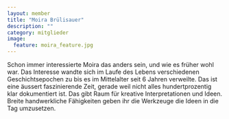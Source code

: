 ```yaml
---
layout: member
title: "Moira Brülisauer"
description: ""
category: mitglieder
image:
  feature: moira_feature.jpg
---
```

Schon immer interessierte Moira das anders sein, und wie es früher wohl war. Das Interesse wandte sich im Laufe des Lebens verschiedenen Geschichtsepochen zu bis es im Mittelalter seit 6 Jahren verweilte. Das ist eine äussert faszinierende Zeit, gerade weil nicht alles hundertprozentig klar dokumentiert ist. Das gibt Raum für kreative Interpretationen und Ideen. Breite handwerkliche Fähigkeiten geben ihr die Werkzeuge die Ideen in die Tag umzusetzen.
